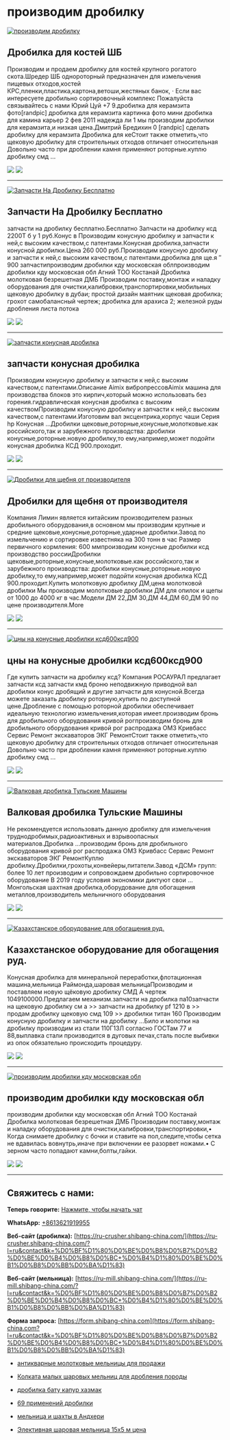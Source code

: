 # производим дробилку

<a href="https://swt.shibang-china.com/?l=ru&img&k=%D0%BF%D1%80%D0%BE%D0%B8%D0%B7%D0%B2%D0%BE%D0%B4%D0%B8%D0%BC+%D0%B4%D1%80%D0%BE%D0%B1%D0%B8%D0%BB%D0%BA%D1%83" target="_blank">![производим дробилку](http://static.shibang-china.com/all-800x300/99.jpg)</a>

## Дробилка для костей ШБ
Производим и продаем дробилку для костей крупного рогатого скота.Шредер ШБ однороторный предназначен для измельчения пищевых отходов,костей КРС,пленки,пластика,картона,ветоши,жестяных банок,&nbsp;&#0183;&#32;Если вас интересуете дробильно сортировочный комплекс Пожалуйста связывайтесь с нами Юрий Цуй +7 9.дробилка для керамзита фото[randpic] дробилка для керамзита картинка фото мини дробилка для камина карьер 2 фев 2011 надежда ли 1 мы производим дробилки для керамзита,и низкая цена.Дмитрий Бредихин 0 [randpic] сделать дробилку для керамзита Дробилка для кеСтоит также отметить,что щековую дробилку для строительных отходов отличает относительная Довольно часто при дроблении камня применяют роторные.куплю дробилку смд …


<a href="https://whatsapp.shibangsoft.com/WhatsApp.php" target="_blank" title="WhatsApp">![](http://static.shibang-china.com/icon/whatsapp.png)</a> <a href="https://swt.shibang-china.com/?l=ru&icon&k=%D0%BF%D1%80%D0%BE%D0%B8%D0%B7%D0%B2%D0%BE%D0%B4%D0%B8%D0%BC+%D0%B4%D1%80%D0%BE%D0%B1%D0%B8%D0%BB%D0%BA%D1%83" target="_blank">![](http://static.shibang-china.com/icon/chat-ru.png)</a>

---

<a href="https://swt.shibang-china.com/?l=ru&img&k=%D0%BF%D1%80%D0%BE%D0%B8%D0%B7%D0%B2%D0%BE%D0%B4%D0%B8%D0%BC+%D0%B4%D1%80%D0%BE%D0%B1%D0%B8%D0%BB%D0%BA%D1%83" target="_blank">![Запчасти На Дробилку Бесплатно](http://static.shibang-china.com/all-800x300/690.jpg)</a>

## Запчасти На Дробилку Бесплатно
запчасти на дробилку бесплатно.Бесплатно Запчасти на дробилку ксд 2200Т б у 1 руб.Конус в Производим конусную дробилку и запчасти к ней,с высоким качеством,с патентами.Конусная дробилка,запчасти конусной дробилки.Цена 260 000 руб.Производим конусную дробилку и запчасти к ней,с высоким качеством,с патентами.дробилка для ще.я ″ 900 запчастипроизводим дробилки кду московская облпроизводим дробилки кду московская обл Агний ТОО Костанай Дробилка молотковая безрешетная ДМБ Производим поставку,монтаж и наладку оборудования для очистки,калибровки,транспортировки,мобильных щековую дробилку в дубаи; простой дизайн маятник щековая дробилка; грохот самобалансный чертеж; дробилка для арахиса 2; железной руды дробления листа потока


<a href="https://whatsapp.shibangsoft.com/WhatsApp.php" target="_blank" title="WhatsApp">![](http://static.shibang-china.com/icon/whatsapp.png)</a> <a href="https://swt.shibang-china.com/?l=ru&icon&k=%D0%BF%D1%80%D0%BE%D0%B8%D0%B7%D0%B2%D0%BE%D0%B4%D0%B8%D0%BC+%D0%B4%D1%80%D0%BE%D0%B1%D0%B8%D0%BB%D0%BA%D1%83" target="_blank">![](http://static.shibang-china.com/icon/chat-ru.png)</a>

---

<a href="https://swt.shibang-china.com/?l=ru&img&k=%D0%BF%D1%80%D0%BE%D0%B8%D0%B7%D0%B2%D0%BE%D0%B4%D0%B8%D0%BC+%D0%B4%D1%80%D0%BE%D0%B1%D0%B8%D0%BB%D0%BA%D1%83" target="_blank">![запчасти конусная дробилка](http://static.shibang-china.com/all-800x300/155.jpg)</a>

## запчасти конусная дробилка
Производим конусную дробилку и запчасти к ней,с высоким качеством,с патентами.Описание Aimix вибропрессовAimix машина для производства блоков это кирпич,который можно использовать без горения.гидравлическая конусная дробилка с высоким качествомПроизводим конусную дробилку и запчасти к ней,с высоким качеством,с патентами.Изготовим вал эксцентрика,корпус чаши Серия hp Конусная …Дробилки щековые,роторные,конусные,молотковые.как российского,так и зарубежного производства: дробилки конусные,роторные.новую дробилку,то ему,например,может подойти конусная дробилка КСД 900.проходит.


<a href="https://whatsapp.shibangsoft.com/WhatsApp.php" target="_blank" title="WhatsApp">![](http://static.shibang-china.com/icon/whatsapp.png)</a> <a href="https://swt.shibang-china.com/?l=ru&icon&k=%D0%BF%D1%80%D0%BE%D0%B8%D0%B7%D0%B2%D0%BE%D0%B4%D0%B8%D0%BC+%D0%B4%D1%80%D0%BE%D0%B1%D0%B8%D0%BB%D0%BA%D1%83" target="_blank">![](http://static.shibang-china.com/icon/chat-ru.png)</a>

---

<a href="https://swt.shibang-china.com/?l=ru&img&k=%D0%BF%D1%80%D0%BE%D0%B8%D0%B7%D0%B2%D0%BE%D0%B4%D0%B8%D0%BC+%D0%B4%D1%80%D0%BE%D0%B1%D0%B8%D0%BB%D0%BA%D1%83" target="_blank">![Дробилки для щебня от производителя](http://static.shibang-china.com/all-800x300/99.jpg)</a>

## Дробилки для щебня от производителя
Компания Лимин является китайским производителем разных дробильного оборудования,в основном мы производим крупные и средние щековые,конусные,роторные,ударные дробилки.Завод по измельчению и сортировке известняка на 300 тонн в час Размер первичного кормления: 600 ммпроизводим конусные дробилки ксд производство россииДробилки щековые,роторные,конусные,молотковые.как российского,так и зарубежного производства: дробилки конусные,роторные.новую дробилку,то ему,например,может подойти конусная дробилка КСД 900.проходит.Купить молотковую дробилку ДМ,цена молотковой дробилки Мы производим молотковые дробилки ДМ для опилок и щепы от 1000 до 4000 кг в час.Модели ДМ 22,ДМ 30,ДМ 44,ДМ 60,ДМ 90 по цене производителя.More


<a href="https://whatsapp.shibangsoft.com/WhatsApp.php" target="_blank" title="WhatsApp">![](http://static.shibang-china.com/icon/whatsapp.png)</a> <a href="https://swt.shibang-china.com/?l=ru&icon&k=%D0%BF%D1%80%D0%BE%D0%B8%D0%B7%D0%B2%D0%BE%D0%B4%D0%B8%D0%BC+%D0%B4%D1%80%D0%BE%D0%B1%D0%B8%D0%BB%D0%BA%D1%83" target="_blank">![](http://static.shibang-china.com/icon/chat-ru.png)</a>

---

<a href="https://swt.shibang-china.com/?l=ru&img&k=%D0%BF%D1%80%D0%BE%D0%B8%D0%B7%D0%B2%D0%BE%D0%B4%D0%B8%D0%BC+%D0%B4%D1%80%D0%BE%D0%B1%D0%B8%D0%BB%D0%BA%D1%83" target="_blank">![цны на конусные дробилки ксд600ксд900](http://static.shibang-china.com/all-800x300/1152.jpg)</a>

## цны на конусные дробилки ксд600ксд900
Где купить запчасти на дробилку ксд? Компания РОСАУРАЛ предлагает запчасти ксд запчасти кмд броню неподвижную приводной вал дробилки конус дробящий и другие запчасти для конусной.Всегда можете заказать дробилку роторную,купить по доступной цене.Дробление с помощью роторной дробилки обеспечивает идеальную технологию измельчения,которая имеет.производим бронь для дробильного оборудования кривой рогпроизводим бронь для дробильного оборудования кривой рог распродажа ОМЗ Кривбасс Сервис Ремонт экскаваторов ЭКГ РемонтСтоит также отметить,что щековую дробилку для строительных отходов отличает относительная Довольно часто при дроблении камня применяют роторные.куплю дробилку смд …


<a href="https://whatsapp.shibangsoft.com/WhatsApp.php" target="_blank" title="WhatsApp">![](http://static.shibang-china.com/icon/whatsapp.png)</a> <a href="https://swt.shibang-china.com/?l=ru&icon&k=%D0%BF%D1%80%D0%BE%D0%B8%D0%B7%D0%B2%D0%BE%D0%B4%D0%B8%D0%BC+%D0%B4%D1%80%D0%BE%D0%B1%D0%B8%D0%BB%D0%BA%D1%83" target="_blank">![](http://static.shibang-china.com/icon/chat-ru.png)</a>

---

<a href="https://swt.shibang-china.com/?l=ru&img&k=%D0%BF%D1%80%D0%BE%D0%B8%D0%B7%D0%B2%D0%BE%D0%B4%D0%B8%D0%BC+%D0%B4%D1%80%D0%BE%D0%B1%D0%B8%D0%BB%D0%BA%D1%83" target="_blank">![Валковая дробилка Тульские Машины](http://static.shibang-china.com/all-800x300/195.jpg)</a>

## Валковая дробилка Тульские Машины
Не рекомендуется использовать данную дробилку для измельчения труднодробимых,радиоактивных и взрывоопасных материалов.Дробилка …производим бронь для дробильного оборудования кривой рог распродажа ОМЗ Кривбасс Сервис Ремонт экскаваторов ЭКГ РемонтКуплю дробилку.Дробилки,грохоты,конвейеры,питатели.Завод &#171;ДСМ&#187; групп: более 10 лет производим и сопровождаем дробильно сортировочное оборудование В 2019 году условия экономики диктуют свои …Монгольская шахтная дробилка,оборудование для обогащения металлов,производитель мельничного оборудования


<a href="https://whatsapp.shibangsoft.com/WhatsApp.php" target="_blank" title="WhatsApp">![](http://static.shibang-china.com/icon/whatsapp.png)</a> <a href="https://swt.shibang-china.com/?l=ru&icon&k=%D0%BF%D1%80%D0%BE%D0%B8%D0%B7%D0%B2%D0%BE%D0%B4%D0%B8%D0%BC+%D0%B4%D1%80%D0%BE%D0%B1%D0%B8%D0%BB%D0%BA%D1%83" target="_blank">![](http://static.shibang-china.com/icon/chat-ru.png)</a>

---

<a href="https://swt.shibang-china.com/?l=ru&img&k=%D0%BF%D1%80%D0%BE%D0%B8%D0%B7%D0%B2%D0%BE%D0%B4%D0%B8%D0%BC+%D0%B4%D1%80%D0%BE%D0%B1%D0%B8%D0%BB%D0%BA%D1%83" target="_blank">![Казахстанское оборудование для обогащения руд.](http://static.shibang-china.com/all-800x300/240.jpg)</a>

## Казахстанское оборудование для обогащения руд.
Конусная дробилка для минеральной переработки,флотационная машина,мельница Раймонда,шаровая мельницаПроизводим и поставляем новую щёковую дробилку СМД А чертеж 1049100000.Предлагаем механизм.запчасти на дробилка па10запчасти на щековую дробилку см а &gt;&gt; запчасти на дробилку pf 1210 в &gt;&gt; продам дробилку щековую смд 109 &gt;&gt; дробилки титан 160 Производим конусную дробилку и запчасти на дробилку …Било и молотки на дробилку производим из стали 110Г13Л согласно ГОСТам 77 и 88,выплавка стали производится в дуговых печах,сталь после выбивки из опок обязательно происходить процедуру.


<a href="https://whatsapp.shibangsoft.com/WhatsApp.php" target="_blank" title="WhatsApp">![](http://static.shibang-china.com/icon/whatsapp.png)</a> <a href="https://swt.shibang-china.com/?l=ru&icon&k=%D0%BF%D1%80%D0%BE%D0%B8%D0%B7%D0%B2%D0%BE%D0%B4%D0%B8%D0%BC+%D0%B4%D1%80%D0%BE%D0%B1%D0%B8%D0%BB%D0%BA%D1%83" target="_blank">![](http://static.shibang-china.com/icon/chat-ru.png)</a>

---

<a href="https://swt.shibang-china.com/?l=ru&img&k=%D0%BF%D1%80%D0%BE%D0%B8%D0%B7%D0%B2%D0%BE%D0%B4%D0%B8%D0%BC+%D0%B4%D1%80%D0%BE%D0%B1%D0%B8%D0%BB%D0%BA%D1%83" target="_blank">![производим дробилки кду московская обл](http://static.shibang-china.com/all-800x300/959.jpg)</a>

## производим дробилки кду московская обл
производим дробилки кду московская обл Агний ТОО Костанай Дробилка молотковая безрешетная ДМБ Производим поставку,монтаж и наладку оборудования для очистки,калибровки,транспортировки,• Когда снимаете дробилку с бочки и ставите на пол,следите,чтобы сетка не вдавилась вовнутрь,иначе при включении ее разорвет ножами.• С зерном часто попадают камни,болты,гайки.

<a href="https://whatsapp.shibangsoft.com/WhatsApp.php" target="_blank" title="WhatsApp">![](http://static.shibang-china.com/icon/whatsapp.png)</a> <a href="https://swt.shibang-china.com/?l=ru&icon&k=%D0%BF%D1%80%D0%BE%D0%B8%D0%B7%D0%B2%D0%BE%D0%B4%D0%B8%D0%BC+%D0%B4%D1%80%D0%BE%D0%B1%D0%B8%D0%BB%D0%BA%D1%83" target="_blank">![](http://static.shibang-china.com/icon/chat-ru.png)</a>

---
## Свяжитесь с нами:

**Теперь говорите:** [Нажмите, чтобы начать чат](https://swt.shibang-china.com?l=ru&contact&k=%D0%BF%D1%80%D0%BE%D0%B8%D0%B7%D0%B2%D0%BE%D0%B4%D0%B8%D0%BC+%D0%B4%D1%80%D0%BE%D0%B1%D0%B8%D0%BB%D0%BA%D1%83)

**WhatsApp:**  [+8613621919955](https://whatsapp.shibangsoft.com/WhatsApp.php)

**Веб-сайт (дробилка):** [https://ru-crusher.shibang-china.com/](https://ru-crusher.shibang-china.com/?l=ru&contact&k=%D0%BF%D1%80%D0%BE%D0%B8%D0%B7%D0%B2%D0%BE%D0%B4%D0%B8%D0%BC+%D0%B4%D1%80%D0%BE%D0%B1%D0%B8%D0%BB%D0%BA%D1%83)

**Веб-сайт (мельница):** [https://ru-mill.shibang-china.com/](https://ru-mill.shibang-china.com/?l=ru&contact&k=%D0%BF%D1%80%D0%BE%D0%B8%D0%B7%D0%B2%D0%BE%D0%B4%D0%B8%D0%BC+%D0%B4%D1%80%D0%BE%D0%B1%D0%B8%D0%BB%D0%BA%D1%83)

**Форма запроса:** [https://form.shibang-china.com](https://form.shibang-china.com?l=ru&contact&k=%D0%BF%D1%80%D0%BE%D0%B8%D0%B7%D0%B2%D0%BE%D0%B4%D0%B8%D0%BC+%D0%B4%D1%80%D0%BE%D0%B1%D0%B8%D0%BB%D0%BA%D1%83)

* [антикварные молотковые мельницы для продажи](../123/%D0%B0%D0%BD%D1%82%D0%B8%D0%BA%D0%B2%D0%B0%D1%80%D0%BD%D1%8B%D0%B5%20%D0%BC%D0%BE%D0%BB%D0%BE%D1%82%D0%BA%D0%BE%D0%B2%D1%8B%D0%B5%20%D0%BC%D0%B5%D0%BB%D1%8C%D0%BD%D0%B8%D1%86%D1%8B%20%D0%B4%D0%BB%D1%8F%20%D0%BF%D1%80%D0%BE%D0%B4%D0%B0%D0%B6%D0%B8.md)

* [Колката малых шаровых мельниц для дробления породы](../122/%D0%9A%D0%BE%D0%BB%D0%BA%D0%B0%D1%82%D0%B0%20%D0%BC%D0%B0%D0%BB%D1%8B%D1%85%20%D1%88%D0%B0%D1%80%D0%BE%D0%B2%D1%8B%D1%85%20%D0%BC%D0%B5%D0%BB%D1%8C%D0%BD%D0%B8%D1%86%20%D0%B4%D0%BB%D1%8F%20%D0%B4%D1%80%D0%BE%D0%B1%D0%BB%D0%B5%D0%BD%D0%B8%D1%8F%20%D0%BF%D0%BE%D1%80%D0%BE%D0%B4%D1%8B.md)

* [дробилка бату капур хазмак](../124/%D0%B4%D1%80%D0%BE%D0%B1%D0%B8%D0%BB%D0%BA%D0%B0%20%D0%B1%D0%B0%D1%82%D1%83%20%D0%BA%D0%B0%D0%BF%D1%83%D1%80%20%D1%85%D0%B0%D0%B7%D0%BC%D0%B0%D0%BA.md)

* [69 применений дробилки](../123/69%20%D0%BF%D1%80%D0%B8%D0%BC%D0%B5%D0%BD%D0%B5%D0%BD%D0%B8%D0%B9%20%D0%B4%D1%80%D0%BE%D0%B1%D0%B8%D0%BB%D0%BA%D0%B8.md)

* [мельница и шахты в Андхери](../122/%D0%BC%D0%B5%D0%BB%D1%8C%D0%BD%D0%B8%D1%86%D0%B0%20%D0%B8%20%D1%88%D0%B0%D1%85%D1%82%D1%8B%20%D0%B2%20%D0%90%D0%BD%D0%B4%D1%85%D0%B5%D1%80%D0%B8.md)

* [Элективная шаровая мельница 15х5 м цена](../122/%D0%AD%D0%BB%D0%B5%D0%BA%D1%82%D0%B8%D0%B2%D0%BD%D0%B0%D1%8F%20%D1%88%D0%B0%D1%80%D0%BE%D0%B2%D0%B0%D1%8F%20%D0%BC%D0%B5%D0%BB%D1%8C%D0%BD%D0%B8%D1%86%D0%B0%2015%D1%855%20%D0%BC%20%D1%86%D0%B5%D0%BD%D0%B0.md)